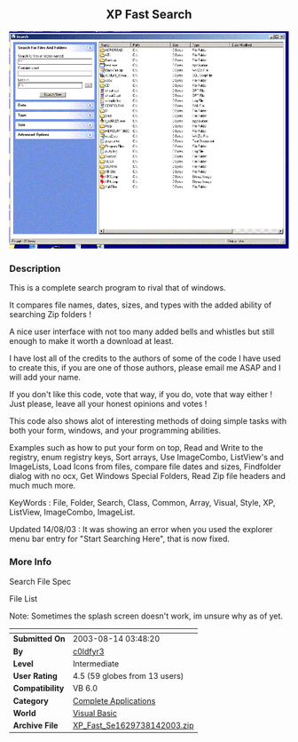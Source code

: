 ﻿<div align="center">

## XP Fast Search

<img src="PIC2003813139424740.GIF">
</div>

### Description

This is a complete search program to rival that of windows.

It compares file names, dates, sizes, and types with the added ability of searching Zip folders !

A nice user interface with not too many added bells and whistles but still enough to make it worth a download at least.

I have lost all of the credits to the authors of some of the code I have used to create this, if you are one of those authors, please email me ASAP and I will add your name.

If you don't like this code, vote that way, if you do, vote that way either ! Just please, leave all your honest opinions and votes !

This code also shows alot of interesting methods of doing simple tasks with both your form, windows, and your programming abilities.

Examples such as how to put your form on top, Read and Write to the registry, enum registry keys, Sort arrays, Use ImageCombo, ListView's and ImageLists, Load Icons from files, compare file dates and sizes, Findfolder dialog with no ocx, Get Windows Special Folders, Read Zip file headers and much much more.

KeyWords : File, Folder, Search, Class, Common, Array, Visual, Style, XP, ListView, ImageCombo, ImageList.<BR>

Updated 14/08/03 : It was showing an error when you used the explorer menu bar entry for "Start Searching Here", that is now fixed.
 
### More Info
 
Search File Spec

File List

Note: Sometimes the splash screen doesn't work, im unsure why as of yet.


<span>             |<span>
---                |---
**Submitted On**   |2003-08-14 03:48:20
**By**             |[c0ldfyr3](https://github.com/Planet-Source-Code/PSCIndex/blob/master/ByAuthor/c0ldfyr3.md)
**Level**          |Intermediate
**User Rating**    |4.5 (59 globes from 13 users)
**Compatibility**  |VB 6\.0
**Category**       |[Complete Applications](https://github.com/Planet-Source-Code/PSCIndex/blob/master/ByCategory/complete-applications__1-27.md)
**World**          |[Visual Basic](https://github.com/Planet-Source-Code/PSCIndex/blob/master/ByWorld/visual-basic.md)
**Archive File**   |[XP\_Fast\_Se1629738142003\.zip](https://github.com/Planet-Source-Code/c0ldfyr3-xp-fast-search__1-47680/archive/master.zip)








